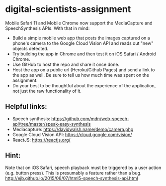 # digital-scientists-assignment

Mobile Safari 11 and Mobile Chrome now support the MediaCapture and SpeechSynthesis APIs.  With that in mind:

* Build a simple mobile web app that posts the images captured on a phone's camera to the Google Cloud Vision API and reads out "new" objects detected.
* Try building the app in Chrome and then test it on iOS Safari / Android Chrome.
* Use GitHub to host the repo and share it once done.
* Host the app on a public url (Heroku/Github Pages) and send a link to the app as well. Be sure to tell us how much time was spent on the assignment.
* Do your best to be thoughtful about the experience of the application, not just the raw functionality of it.

## Helpful links:
* Speech synthesis: https://github.com/mdn/web-speech-api/tree/master/speak-easy-synthesis
* Mediacapture: https://davidwalsh.name/demo/camera.php
* Google Cloud Vision API: https://cloud.google.com/vision/
* ReactJS: https://reactjs.org/

## Hint:
Note that on iOS Safari, speech playback must be triggered by a user action (e.g. button press). This is presumably a feature rather than a bug.
http://ejb.github.io/2015/06/07/html5-speech-synthesis-api.html
